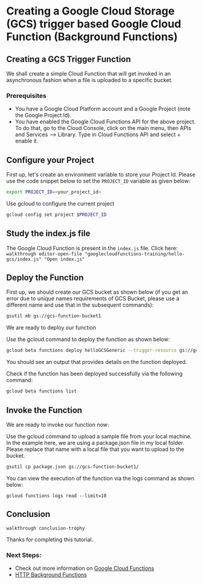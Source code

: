 # Creating a Google Cloud Storage (GCS) trigger based Google Cloud Function (Background Functions)

## Creating a GCS Trigger Function
We shall create a simple Cloud Function that will get invoked in an asynchronous fashion when a file is uploaded to a specific bucket. 

### Prerequisites

 -  You have a Google Cloud Platform account and a Google Project (note the Google Project Id).
 -  You have enabled the Google Cloud Functions API for the above project. To do that, go to the Cloud Console, click on the main menu, then APIs and Services --> Library. Type in Cloud Functions API and select + enable it.
 
## Configure your Project
First up, let's create an environment variable to store your Project Id. Please use the code snippet below to set the `PROJECT_ID` variable as given below:

```bash
export PROJECT_ID=<your_project_id>
```
Use gcloud to configure the current project
```bash
gcloud config set project $PROJECT_ID
```
 
## Study the index.js file

The Google Cloud Function is present in the `index.js` file. 
Click here: `walkthrough editor-open-file "googlecloudfunctions-training/hello-gcs/index.js" "Open index.js"`

## Deploy the Function

First up, we should create our GCS bucket as shown below (if you get an error due to unique names requirements of GCS Bucket, please use a different name and use that in the subsequent commands):

```bash
gsutil mb gs://gcs-function-bucket1
```

We are ready to deploy our function

Use the gcloud command to deploy the function as shown below:

```bash
gcloud beta functions deploy helloGCSGeneric --trigger-resource gs://gcs-function-bucket1 --trigger-event google.storage.object.finalize 
```

You should see an output that provides details on the function deployed. 

Check if the function has been deployed successfully via the following command:

```bash
gcloud beta functions list
```

## Invoke the Function

We are ready to invoke our function now: 

Use the gcloud command to upload a sample file from your local machine. In the example here, we are using a package.json file in my local folder. Please replace that name with a local file that you want to upload to the bucket.

```bash
gsutil cp package.json gs://gcs-function-bucket1/
```

You can view the execution of the function via the logs command as shown below:
```
gcloud functions logs read --limit=10
```

## Conclusion

`walkthrough conclusion-trophy`

Thanks for completing this tutorial.

### Next Steps:

 - Check out more information on [Google Cloud Functions](https://cloud.google.com/functions/) 
 - [HTTP Background Functions](https://cloud.google.com/functions/docs/writing/background)
